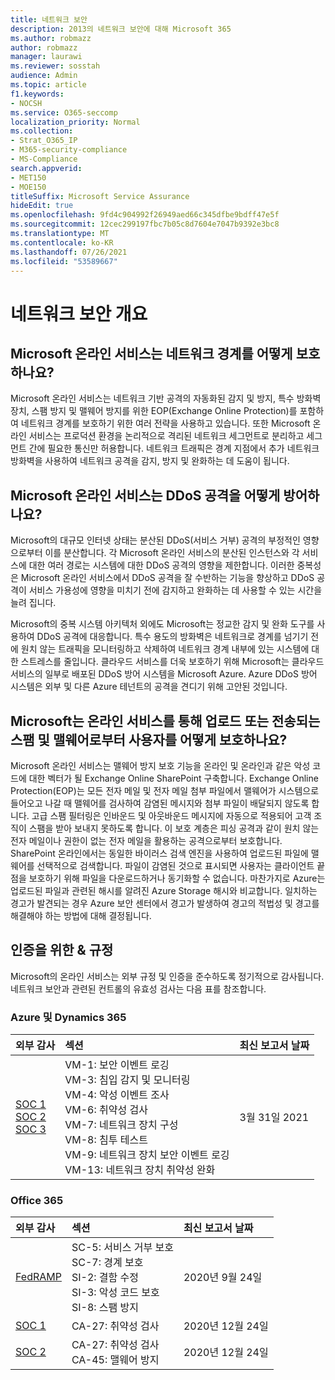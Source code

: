 ```yaml
---
title: 네트워크 보안
description: 2013의 네트워크 보안에 대해 Microsoft 365
ms.author: robmazz
author: robmazz
manager: laurawi
ms.reviewer: sosstah
audience: Admin
ms.topic: article
f1.keywords:
- NOCSH
ms.service: O365-seccomp
localization_priority: Normal
ms.collection:
- Strat_O365_IP
- M365-security-compliance
- MS-Compliance
search.appverid:
- MET150
- MOE150
titleSuffix: Microsoft Service Assurance
hideEdit: true
ms.openlocfilehash: 9fd4c904992f26949aed66c345dfbe9bdff47e5f
ms.sourcegitcommit: 12cec299197fbc7b05c8d7604e7047b9392e3bc8
ms.translationtype: MT
ms.contentlocale: ko-KR
ms.lasthandoff: 07/26/2021
ms.locfileid: "53589667"
---
```

# <a name="network-security-overview"></a>네트워크 보안 개요

## <a name="how-do-microsoft-online-services-secure-the-network-boundary"></a>Microsoft 온라인 서비스는 네트워크 경계를 어떻게 보호하나요?

Microsoft 온라인 서비스는 네트워크 기반 공격의 자동화된 감지 및 방지, 특수 방화벽 장치, 스팸 방지 및 맬웨어 방지를 위한 EOP(Exchange Online Protection)를 포함하여 네트워크 경계를 보호하기 위한 여러 전략을 사용하고 있습니다. 또한 Microsoft 온라인 서비스는 프로덕션 환경을 논리적으로 격리된 네트워크 세그먼트로 분리하고 세그먼트 간에 필요한 통신만 허용합니다. 네트워크 트래픽은 경계 지점에서 추가 네트워크 방화벽을 사용하여 네트워크 공격을 감지, 방지 및 완화하는 데 도움이 됩니다.

## <a name="how-do-microsoft-online-services-defend-against-ddos-attacks"></a>Microsoft 온라인 서비스는 DDoS 공격을 어떻게 방어하나요?

Microsoft의 대규모 인터넷 상태는 분산된 DDoS(서비스 거부) 공격의 부정적인 영향으로부터 이를 분산합니다. 각 Microsoft 온라인 서비스의 분산된 인스턴스와 각 서비스에 대한 여러 경로는 시스템에 대한 DDoS 공격의 영향을 제한합니다. 이러한 중복성은 Microsoft 온라인 서비스에서 DDoS 공격을 잘 수반하는 기능을 향상하고 DDoS 공격이 서비스 가용성에 영향을 미치기 전에 감지하고 완화하는 데 사용할 수 있는 시간을 늘려 집니다.

Microsoft의 중복 시스템 아키텍처 외에도 Microsoft는 정교한 감지 및 완화 도구를 사용하여 DDoS 공격에 대응합니다. 특수 용도의 방화벽은 네트워크로 경계를 넘기기 전에 원치 않는 트래픽을 모니터링하고 삭제하여 네트워크 경계 내부에 있는 시스템에 대한 스트레스를 줄입니다. 클라우드 서비스를 더욱 보호하기 위해 Microsoft는 클라우드 서비스의 일부로 배포된 DDoS 방어 시스템을 Microsoft Azure. Azure DDoS 방어 시스템은 외부 및 다른 Azure 테넌트의 공격을 견디기 위해 고안된 것입니다.

## <a name="how-does-microsoft-protect-users-against-spam-and-malware-being-uploaded-or-sent-through-online-services"></a>Microsoft는 온라인 서비스를 통해 업로드 또는 전송되는 스팸 및 맬웨어로부터 사용자를 어떻게 보호하나요?

Microsoft 온라인 서비스는 맬웨어 방지 보호 기능을 온라인 및 온라인과 같은 악성 코드에 대한 벡터가 될 Exchange Online SharePoint 구축합니다. Exchange Online Protection(EOP)는 모든 전자 메일 및 전자 메일 첨부 파일에서 맬웨어가 시스템으로 들어오고 나갈 때 맬웨어를 검사하여 감염된 메시지와 첨부 파일이 배달되지 않도록 합니다. 고급 스팸 필터링은 인바운드 및 아웃바운드 메시지에 자동으로 적용되어 고객 조직이 스팸을 받아 보내지 못하도록 합니다. 이 보호 계층은 피싱 공격과 같이 원치 않는 전자 메일이나 권한이 없는 전자 메일을 활용하는 공격으로부터 보호합니다. SharePoint 온라인에서는 동일한 바이러스 검색 엔진을 사용하여 업로드된 파일에 맬웨어를 선택적으로 검색합니다. 파일이 감염된 것으로 표시되면 사용자는 클라이언트 끝점을 보호하기 위해 파일을 다운로드하거나 동기화할 수 없습니다. 마찬가지로 Azure는 업로드된 파일과 관련된 해시를 알려진 Azure Storage 해시와 비교합니다. 일치하는 경고가 발견되는 경우 Azure 보안 센터에서 경고가 발생하여 경고의 적법성 및 경고를 해결해야 하는 방법에 대해 결정됩니다.

## <a name="related-external-regulations--certifications"></a>인증을 위한 & 규정

Microsoft의 온라인 서비스는 외부 규정 및 인증을 준수하도록 정기적으로 감사됩니다. 네트워크 보안과 관련된 컨트롤의 유효성 검사는 다음 표를 참조합니다.

### <a name="azure-and-dynamics-365"></a>Azure 및 Dynamics 365

| **외부 감사** | **섹션** | **최신 보고서 날짜** |
|:--------------------|:------------|:-----------------------|
| [SOC 1](https://servicetrust.microsoft.com/ViewPage/MSComplianceGuideV3?command=Download&downloadType=Document&downloadId=b8721ebd-af20-42fe-b22f-8332b0a19517&tab=7027ead0-3d6b-11e9-b9e1-290b1eb4cdeb&docTab=7027ead0-3d6b-11e9-b9e1-290b1eb4cdeb_SOC_%2F_SSAE_16_Reports) <br> [SOC 2](https://servicetrust.microsoft.com/ViewPage/MSComplianceGuideV3?command=Download&downloadType=Document&downloadId=234a0f57-83c1-4afc-a586-a0e7a59592f7&tab=7027ead0-3d6b-11e9-b9e1-290b1eb4cdeb&docTab=7027ead0-3d6b-11e9-b9e1-290b1eb4cdeb_SOC_%2F_SSAE_16_Reports) <br> [SOC 3](https://servicetrust.microsoft.com/ViewPage/MSComplianceGuideV3?command=Download&downloadType=Document&downloadId=75c8cbf6-e456-473c-a05e-34fea888ec2a&tab=7027ead0-3d6b-11e9-b9e1-290b1eb4cdeb&docTab=7027ead0-3d6b-11e9-b9e1-290b1eb4cdeb_SOC_%2F_SSAE_16_Reports) | VM-1: 보안 이벤트 로깅 <br> VM-3: 침입 감지 및 모니터링 <br> VM-4: 악성 이벤트 조사 <br> VM-6: 취약성 검사 <br> VM-7: 네트워크 장치 구성 <br> VM-8: 침투 테스트 <br> VM-9: 네트워크 장치 보안 이벤트 로깅 <br> VM-13: 네트워크 장치 취약성 완화 | 3월 31일 2021 |

### <a name="office-365"></a>Office 365

| **외부 감사** | **섹션** | **최신 보고서 날짜** |
|:--------------------|:------------|:-----------------------|
| [FedRAMP](https://compliance.microsoft.com/compliancemanager) | SC-5: 서비스 거부 보호 <br> SC-7: 경계 보호 <br> SI-2: 결함 수정 <br> SI-3: 악성 코드 보호 <br> SI-8: 스팸 방지 | 2020년 9월 24일 |
| [SOC 1](https://servicetrust.microsoft.com/ViewPage/MSComplianceGuideV3?command=Download&downloadType=Document&downloadId=90df3f9c-3aaf-4dbf-99d0-ca9f2991721b&tab=7027ead0-3d6b-11e9-b9e1-290b1eb4cdeb&docTab=7027ead0-3d6b-11e9-b9e1-290b1eb4cdeb_SOC_%2F_SSAE_16_Reports) | CA-27: 취약성 검사 | 2020년 12월 24일 |
| [SOC 2](https://servicetrust.microsoft.com/ViewPage/MSComplianceGuideV3?command=Download&downloadType=Document&downloadId=a73c1738-7892-42b7-acd3-87b6371c53f6&tab=7027ead0-3d6b-11e9-b9e1-290b1eb4cdeb&docTab=7027ead0-3d6b-11e9-b9e1-290b1eb4cdeb_SOC_%2F_SSAE_16_Reports) | CA-27: 취약성 검사 <br> CA-45: 맬웨어 방지 | 2020년 12월 24일 |